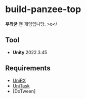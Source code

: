 # build-panzee-top

**우왁굳** 팬 게임입니당. \>o</

## Tool

- **Unity** 2022.3.45

## Requirements

- [UniRX](https://github.com/neuecc/UniRx)
- [UniTask](https://github.com/Cysharp/UniTask)
- [DoTween]


